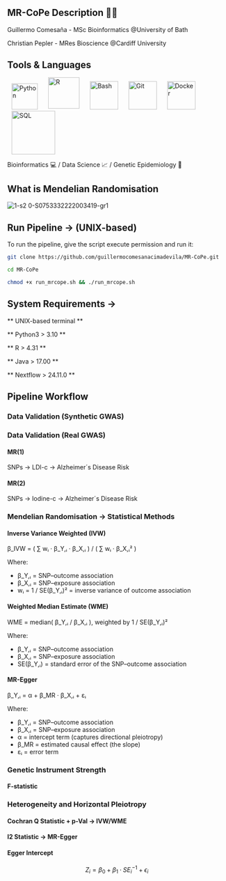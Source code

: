 ## MR-CoPe Description 🧬🧬

Guillermo Comesaña - MSc Bioinformatics @University of Bath

Christian Pepler - MRes Bioscience @Cardiff University

## Tools & Languages
<p align="left">
  <img src="https://github.com/user-attachments/assets/5e678fc0-9597-4252-98dd-eb9aaccc823e" alt="Python" width="60" style="margin: 0 10px;"/>
  <img src="https://github.com/user-attachments/assets/a49b35ad-c2f7-4cbe-b755-47ebe3330866" alt="R" width="72" style="margin: 0 10px; position: relative; top: -2px;"/>
  <img src="https://github.com/user-attachments/assets/4bbcf45e-d572-45e9-a16c-3ff379e72390" alt="Bash" width="65" style="margin: 0 10px;"/>
  <img src="https://github.com/user-attachments/assets/805532d9-fc8b-446f-aac6-933cc4aa6185" alt="Git" width="65" style="margin: 0 10px;"/>
  <img src="https://github.com/user-attachments/assets/bfc30e37-cb64-4d59-8cec-52ab5c12fab7" alt="Docker" width="65" style="margin: 0 10px;"/>
  <img src="https://github.com/user-attachments/assets/0427f54d-9e05-4969-91d1-13af16c3fb42" alt="SQL" width="100" style="margin: 0 10px;"/>
</p>

Bioinformatics 💻 / Data Science 📈 / Genetic Epidemiology 🧬

## What is Mendelian Randomisation

![1-s2 0-S0753332222003419-gr1](https://github.com/user-attachments/assets/b51c516e-c858-4d13-8529-8683abdf1e09)

## Run Pipeline -> (UNIX-based)
To run the pipeline, give the script execute permission and run it:

```bash
git clone https://github.com/guillermocomesanacimadevila/MR-CoPe.git
```

```bash
cd MR-CoPe
```

```bash
chmod +x run_mrcope.sh && ./run_mrcope.sh
```

## System Requirements ->
** UNIX-based terminal ** 

** Python3 > 3.10 **

** R > 4.31 ** 

** Java > 17.00 **

** Nextflow > 24.11.0 ** 

## Pipeline Workflow

### Data Validation (Synthetic GWAS)

### Data Validation (Real GWAS)

#### MR(1)
SNPs -> LDl-c -> Alzheimer´s Disease Risk

#### MR(2)
SNPs -> Iodine-c -> Alzheimer´s Disease Risk

### Mendelian Randomisation -> Statistical Methods

#### Inverse Variance Weighted (IVW)

β_IVW = ( ∑ wᵢ · β_Y,ᵢ · β_X,ᵢ ) / ( ∑ wᵢ · β_X,ᵢ² )

Where:
- β_Y,ᵢ = SNP–outcome association
- β_X,ᵢ = SNP–exposure association
- wᵢ = 1 / SE(β_Y,ᵢ)² = inverse variance of outcome association

#### Weighted Median Estimate (WME)

WME = median( β_Y,ᵢ / β_X,ᵢ ), weighted by 1 / SE(β_Y,ᵢ)²

Where:
- β_Y,ᵢ = SNP–outcome association
- β_X,ᵢ = SNP–exposure association
- SE(β_Y,ᵢ) = standard error of the SNP–outcome association

#### MR-Egger

β_Y,ᵢ = α + β_MR · β_X,ᵢ + εᵢ

Where:
- β_Y,ᵢ = SNP–outcome association
- β_X,ᵢ = SNP–exposure association
- α = intercept term (captures directional pleiotropy)
- β_MR = estimated causal effect (the slope)
- εᵢ = error term

### Genetic Instrument Strength

#### F-statistic

### Heterogeneity and Horizontal Pleiotropy

#### Cochran Q Statistic + p-Val -> IVW/WME

#### I2 Statistic -> MR-Egger

#### Egger Intercept 
$$
Z_i = \beta_0 + \beta_1 \cdot SE_i^{-1} + \epsilon_i
$$
